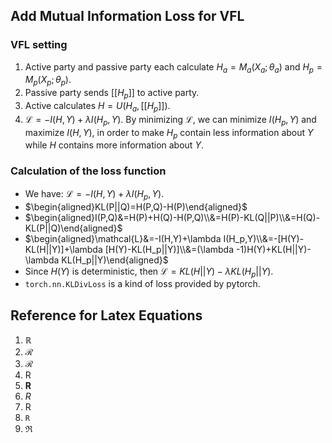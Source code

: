 
## Add Mutual Information Loss for VFL

### VFL setting
1. Active party and passive party each calculate $H_a=M_a(X_a;{\theta}_a)$ and $H_p=M_p(X_p;{\theta}_p)$.
2. Passive party sends $[[H_p]]$ to active party.
3. Active calculates $H=U(H_a,[[H_p]])$.
4. $\mathcal{L}=-I(H,Y)+\lambda I(H_p,Y)$. By minimizing $\mathcal{L}$, we can minimize $I(H_p,Y)$ and maximize $I(H,Y)$, in order to make $H_p$ contain less information about $Y$ while $H$ contains more information about $Y$.

### Calculation of the loss function
* We have: $\mathcal{L}=-I(H,Y)+\lambda I(H_p,Y)$.
* $\begin{aligned}KL(P||Q)=H(P,Q)-H(P)\end{aligned}$
* $\begin{aligned}I(P,Q)&=H(P)+H(Q)-H(P,Q)\\&=H(P)-KL(Q||P)\\&=H(Q)-KL(P||Q)\end{aligned}$
* $\begin{aligned}\mathcal{L}&=-I(H,Y)+\lambda I(H_p,Y)\\&=-[H(Y)-KL(H||Y)]+\lambda [H(Y)-KL(H_p||Y)]\\&=(\lambda -1)H(Y)+KL(H||Y)-\lambda KL(H_p||Y)\end{aligned}$
* Since $H(Y)$ is deterministic, then $\mathcal{L}=KL(H||Y)-\lambda KL(H_p||Y)$.
* `torch.nn.KLDivLoss` is a kind of loss provided by pytorch.



## Reference for Latex Equations
1. $\mathbb{R}$
2. $\mathcal{R}$
3. $\mathscr{R}$
4. $\mathrm{R}$
5. $\mathbf{R}$
6. $\mathit{R}$
7. $\mathsf{R}$
8. $\mathtt{R}$
9. $\mathfrak{R}$
